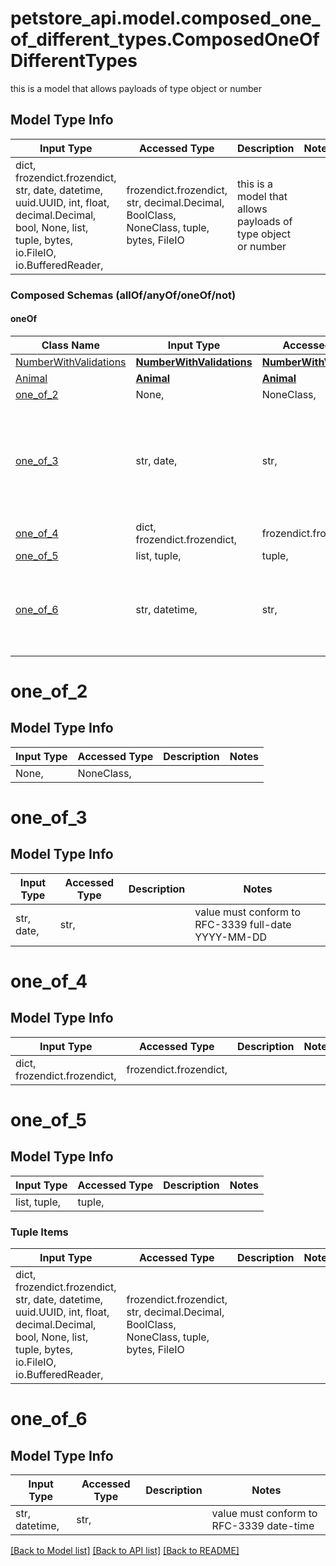 # petstore_api.model.composed_one_of_different_types.ComposedOneOfDifferentTypes

this is a model that allows payloads of type object or number

## Model Type Info
Input Type | Accessed Type | Description | Notes
------------ | ------------- | ------------- | -------------
dict, frozendict.frozendict, str, date, datetime, uuid.UUID, int, float, decimal.Decimal, bool, None, list, tuple, bytes, io.FileIO, io.BufferedReader,  | frozendict.frozendict, str, decimal.Decimal, BoolClass, NoneClass, tuple, bytes, FileIO | this is a model that allows payloads of type object or number | 

### Composed Schemas (allOf/anyOf/oneOf/not)
#### oneOf
Class Name | Input Type | Accessed Type | Description | Notes
------------- | ------------- | ------------- | ------------- | -------------
[NumberWithValidations](NumberWithValidations.md) | [**NumberWithValidations**](NumberWithValidations.md) | [**NumberWithValidations**](NumberWithValidations.md) |  | 
[Animal](Animal.md) | [**Animal**](Animal.md) | [**Animal**](Animal.md) |  | 
[one_of_2](#one_of_2) | None,  | NoneClass,  |  | 
[one_of_3](#one_of_3) | str, date,  | str,  |  | value must conform to RFC-3339 full-date YYYY-MM-DD
[one_of_4](#one_of_4) | dict, frozendict.frozendict,  | frozendict.frozendict,  |  | 
[one_of_5](#one_of_5) | list, tuple,  | tuple,  |  | 
[one_of_6](#one_of_6) | str, datetime,  | str,  |  | value must conform to RFC-3339 date-time

# one_of_2

## Model Type Info
Input Type | Accessed Type | Description | Notes
------------ | ------------- | ------------- | -------------
None,  | NoneClass,  |  | 

# one_of_3

## Model Type Info
Input Type | Accessed Type | Description | Notes
------------ | ------------- | ------------- | -------------
str, date,  | str,  |  | value must conform to RFC-3339 full-date YYYY-MM-DD

# one_of_4

## Model Type Info
Input Type | Accessed Type | Description | Notes
------------ | ------------- | ------------- | -------------
dict, frozendict.frozendict,  | frozendict.frozendict,  |  | 

# one_of_5

## Model Type Info
Input Type | Accessed Type | Description | Notes
------------ | ------------- | ------------- | -------------
list, tuple,  | tuple,  |  | 

### Tuple Items
Input Type | Accessed Type | Description | Notes
------------- | ------------- | ------------- | -------------
dict, frozendict.frozendict, str, date, datetime, uuid.UUID, int, float, decimal.Decimal, bool, None, list, tuple, bytes, io.FileIO, io.BufferedReader,  | frozendict.frozendict, str, decimal.Decimal, BoolClass, NoneClass, tuple, bytes, FileIO |  | 

# one_of_6

## Model Type Info
Input Type | Accessed Type | Description | Notes
------------ | ------------- | ------------- | -------------
str, datetime,  | str,  |  | value must conform to RFC-3339 date-time

[[Back to Model list]](../../README.md#documentation-for-models) [[Back to API list]](../../README.md#documentation-for-api-endpoints) [[Back to README]](../../README.md)

